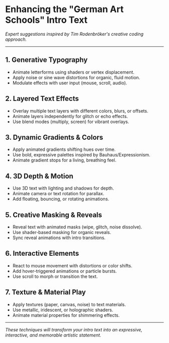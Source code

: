 # Enhancing the "German Art Schools" Intro Text
_Expert suggestions inspired by Tim Rodenbröker's creative coding approach._

---

## 1. **Generative Typography**

- Animate letterforms using shaders or vertex displacement.
- Apply noise or sine wave distortions for organic, fluid motion.
- Modulate effects with user input (mouse, scroll, audio).

## 2. **Layered Text Effects**

- Overlay multiple text layers with different colors, blurs, or offsets.
- Animate layers independently for glitch or echo effects.
- Use blend modes (multiply, screen) for vibrant overlays.

## 3. **Dynamic Gradients & Colors**

- Apply animated gradients shifting hues over time.
- Use bold, expressive palettes inspired by Bauhaus/Expressionism.
- Animate gradient stops for a living, breathing feel.

## 4. **3D Depth & Motion**

- Use 3D text with lighting and shadows for depth.
- Animate camera or text rotation for parallax.
- Add floating, bouncing, or rotating animations.

## 5. **Creative Masking & Reveals**

- Reveal text with animated masks (wipe, glitch, noise dissolve).
- Use shader-based masking for organic reveals.
- Sync reveal animations with intro transitions.

## 6. **Interactive Elements**

- React to mouse movement with distortions or color shifts.
- Add hover-triggered animations or particle bursts.
- Use scroll to morph or transition the text.

## 7. **Texture & Material Play**

- Apply textures (paper, canvas, noise) to text materials.
- Use metallic, iridescent, or holographic shaders.
- Animate material properties for shimmering effects.

---

_These techniques will transform your intro text into an expressive, interactive, and memorable artistic statement._